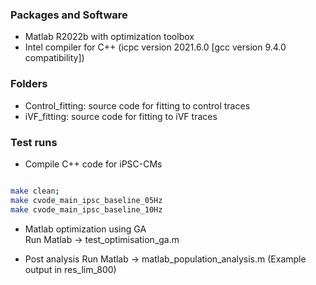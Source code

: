 


### Packages and Software

* Matlab R2022b with optimization toolbox
* Intel compiler for C++ (icpc version 2021.6.0 [gcc version 9.4.0 compatibility])

### Folders
* Control_fitting: source code for fitting to control traces
* iVF_fitting: source code for fitting to iVF traces


### Test runs
* Compile C++ code for iPSC-CMs
```sh

make clean;
make cvode_main_ipsc_baseline_05Hz
make cvode_main_ipsc_baseline_10Hz

```

* Matlab optimization using GA  
Run Matlab -> test_optimisation_ga.m

* Post analysis
Run Matlab -> matlab_population_analysis.m (Example output in res_lim_800)

